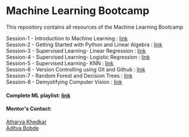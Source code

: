 # Machine Learning Bootcamp
This repository contains all resources of the Machine Learning Bootcamp


Session-1 - Introduction to Machine Learning : <a href= "https://youtu.be/BGUnwC9XFN4">link</a> <br>
Session-2 - Getting Started with Python and Linear Algebra : <a href= "https://www.youtube.com/watch?v=fzyey75kbQQ">link</a> <br>
Session-3 - Supervised Learning- Linear Regression : <a href= "https://www.youtube.com/watch?v=MrbbYLEET8s">link</a> <br>
Session-4 - Supervised Learning- Logistic Regression : <a href= "https://youtu.be/Sn39TShr7IU">link</a> <br>
Session-5 - Supervised Learning- KNN  : <a href= "https://www.youtube.com/watch?v=DWg3X70t1gY">link</a> <br>
Session-6 - Version Controlling using Git and Github  : <a href= "https://youtu.be/ZANQH9cbB2o">link</a> <br>
Session-7 - Random Forest and Decision Trees : <a href= "https://youtu.be/z5eHzn_ITW4?list=PLZoZvonWUILQ5NYE-vBPOsNbqANd-27LI">link</a> <br>
Session-8 - Demystifying Computer Vision  : <a href= "https://youtu.be/MdO_fBS2lCc?list=PLZoZvonWUILQ5NYE-vBPOsNbqANd-27LI">link</a> <br>


#### Complete ML playlist: <a href= "https://www.youtube.com/playlist?list=PLZoZvonWUILQ5NYE-vBPOsNbqANd-27LI">link</a>






#### Mentor's Contact:

 <a href="https://linktr.ee/atharvakhedkar" target="_blank">Atharva Khedkar</a> <br>
 <a href="https://linktr.ee/Adityabobde" target="_blank">Aditya Bobde</a>
